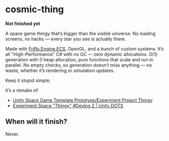 # cosmic-thing

**Not finished yet**

A space game thingy that’s bigger than the visible universe. No loading screens, no hacks — every star you see is actually there.

Made with [Friflo.Engine.ECS](https://github.com/friflo/Friflo.Engine.ECS), OpenGL, and a bunch of custom systems. It’s all "High-Performance" C# with no GC — zero dynamic allocations. O(1) generation with 0 heap allocation, pure functions that scale and run in parallel. No empty checks, so generation doesn’t miss anything — no waste, whether it’s rendering or simulation updates.

Keep it stupid simple.

It’s a remake of:
- [Unity Space Game Template Prototype/Experiment Project Thingy](https://www.youtube.com/watch?v=cyjfxaAUsTI)  
- [Experiment Space "Thingy" #Devlog 2 | Unity DOTS](https://www.youtube.com/watch?v=a0wng5QbfKE)  

## When will it finish?

Never.
